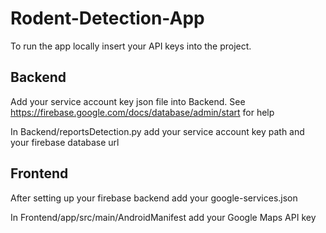 # Rodent-Detection-App
To run the app locally insert your API keys into the project.

## Backend
Add your service account key json file into Backend.
See https://firebase.google.com/docs/database/admin/start for help

In Backend/reportsDetection.py add your service account key path and your firebase database url

## Frontend
After setting up your firebase backend add your google-services.json

In Frontend/app/src/main/AndroidManifest add your Google Maps API key
